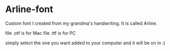 # Arline-font
Custom font I created from my grandma's handwriting. It is called Arline.

file .otf is for Mac 
file .ttf is for PC

simply select the one you want added to your computer and it will be on in :)
